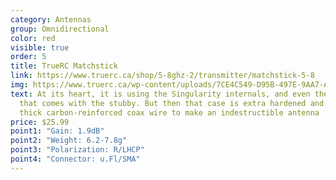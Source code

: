 ```yaml
---
category: Antennas
group: Omnidirectional
color: red
visible: true
order: 5
title: TrueRC Matchstick
link: https://www.truerc.ca/shop/5-8ghz-2/transmitter/matchstick-5-8
img: https://www.truerc.ca/wp-content/uploads/7CE4C549-D95B-497E-9AA7-A4E45B4DA844-e1632424273687.jpeg
text: At its heart, it is using the Singularity internals, and even the case
  that comes with the stubby. But then that case is extra hardened and has a
  thick carbon-reinforced coax wire to make an indestructible antenna
price: $25.99
point1: "Gain: 1.9dB"
point2: "Weight: 6.2-7.8g"
point3: "Polarization: R/LHCP"
point4: "Connector: u.Fl/SMA"
---
```

